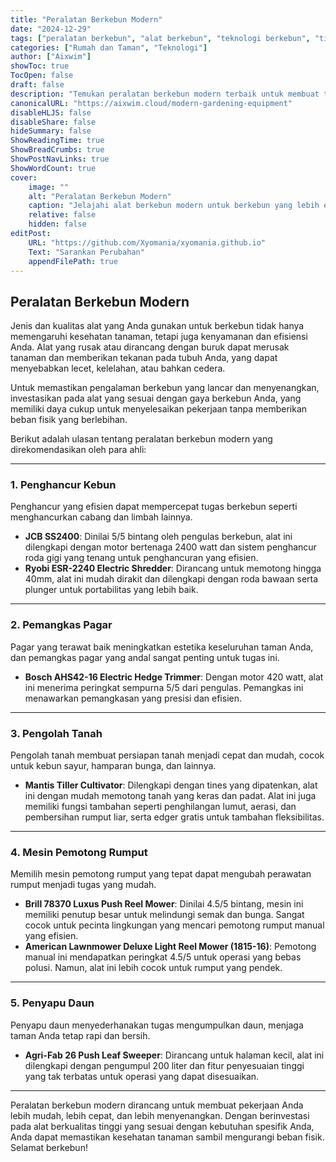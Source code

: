 ```yaml
---
title: "Peralatan Berkebun Modern"
date: "2024-12-29"
tags: ["peralatan berkebun", "alat berkebun", "teknologi berkebun", "tips berkebun"]
categories: ["Rumah dan Taman", "Teknologi"]
author: ["Aixwim"]
showToc: true
TocOpen: false
draft: false
description: "Temukan peralatan berkebun modern terbaik untuk membuat tugas berkebun Anda lebih efisien dan menyenangkan."
canonicalURL: "https://aixwim.cloud/modern-gardening-equipment"
disableHLJS: false
disableShare: false
hideSummary: false
ShowReadingTime: true
ShowBreadCrumbs: true
ShowPostNavLinks: true
ShowWordCount: true
cover:
    image: ""
    alt: "Peralatan Berkebun Modern"
    caption: "Jelajahi alat berkebun modern untuk berkebun yang lebih efisien."
    relative: false
    hidden: false
editPost:
    URL: "https://github.com/Xyomania/xyomania.github.io"
    Text: "Sarankan Perubahan"
    appendFilePath: true
---
```


## Peralatan Berkebun Modern

Jenis dan kualitas alat yang Anda gunakan untuk berkebun tidak hanya memengaruhi kesehatan tanaman, tetapi juga kenyamanan dan efisiensi Anda. Alat yang rusak atau dirancang dengan buruk dapat merusak tanaman dan memberikan tekanan pada tubuh Anda, yang dapat menyebabkan lecet, kelelahan, atau bahkan cedera.

Untuk memastikan pengalaman berkebun yang lancar dan menyenangkan, investasikan pada alat yang sesuai dengan gaya berkebun Anda, yang memiliki daya cukup untuk menyelesaikan pekerjaan tanpa memberikan beban fisik yang berlebihan.

Berikut adalah ulasan tentang peralatan berkebun modern yang direkomendasikan oleh para ahli:

---

### 1. **Penghancur Kebun**

Penghancur yang efisien dapat mempercepat tugas berkebun seperti menghancurkan cabang dan limbah lainnya.

- **JCB SS2400**: Dinilai 5/5 bintang oleh pengulas berkebun, alat ini dilengkapi dengan motor bertenaga 2400 watt dan sistem penghancur roda gigi yang tenang untuk penghancuran yang efisien.
- **Ryobi ESR-2240 Electric Shredder**: Dirancang untuk memotong hingga 40mm, alat ini mudah dirakit dan dilengkapi dengan roda bawaan serta plunger untuk portabilitas yang lebih baik.

---

### 2. **Pemangkas Pagar**

Pagar yang terawat baik meningkatkan estetika keseluruhan taman Anda, dan pemangkas pagar yang andal sangat penting untuk tugas ini.

- **Bosch AHS42-16 Electric Hedge Trimmer**: Dengan motor 420 watt, alat ini menerima peringkat sempurna 5/5 dari pengulas. Pemangkas ini menawarkan pemangkasan yang presisi dan efisien.

---

### 3. **Pengolah Tanah**

Pengolah tanah membuat persiapan tanah menjadi cepat dan mudah, cocok untuk kebun sayur, hamparan bunga, dan lainnya.

- **Mantis Tiller Cultivator**: Dilengkapi dengan tines yang dipatenkan, alat ini dengan mudah memotong tanah yang keras dan padat. Alat ini juga memiliki fungsi tambahan seperti penghilangan lumut, aerasi, dan pembersihan rumput liar, serta edger gratis untuk tambahan fleksibilitas.

---

### 4. **Mesin Pemotong Rumput**

Memilih mesin pemotong rumput yang tepat dapat mengubah perawatan rumput menjadi tugas yang mudah.

- **Brill 78370 Luxus Push Reel Mower**: Dinilai 4.5/5 bintang, mesin ini memiliki penutup besar untuk melindungi semak dan bunga. Sangat cocok untuk pecinta lingkungan yang mencari pemotong rumput manual yang efisien.
- **American Lawnmower Deluxe Light Reel Mower (1815-16)**: Pemotong manual ini mendapatkan peringkat 4.5/5 untuk operasi yang bebas polusi. Namun, alat ini lebih cocok untuk rumput yang pendek.

---

### 5. **Penyapu Daun**

Penyapu daun menyederhanakan tugas mengumpulkan daun, menjaga taman Anda tetap rapi dan bersih.

- **Agri-Fab 26 Push Leaf Sweeper**: Dirancang untuk halaman kecil, alat ini dilengkapi dengan pengumpul 200 liter dan fitur penyesuaian tinggi yang tak terbatas untuk operasi yang dapat disesuaikan.

---

Peralatan berkebun modern dirancang untuk membuat pekerjaan Anda lebih mudah, lebih cepat, dan lebih menyenangkan. Dengan berinvestasi pada alat berkualitas tinggi yang sesuai dengan kebutuhan spesifik Anda, Anda dapat memastikan kesehatan tanaman sambil mengurangi beban fisik. Selamat berkebun!
